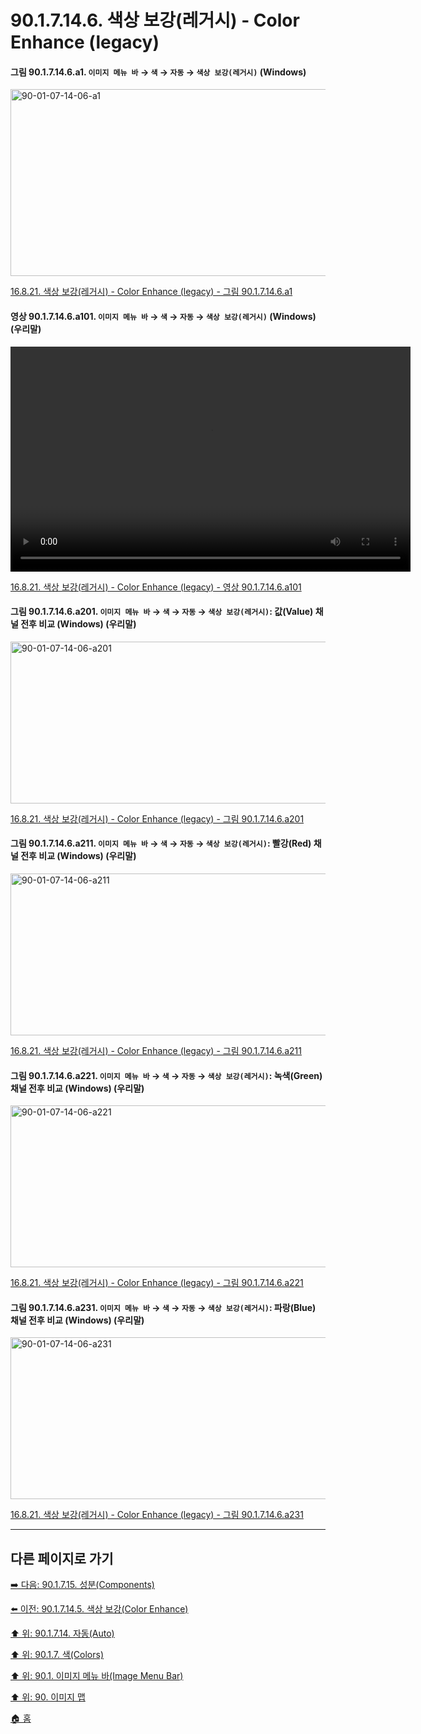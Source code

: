 # 90.1.7.14.6. 색상 보강(레거시) - Color Enhance (legacy)

<a id="90-01-07-14-06-a1"></a>

#### 그림 90.1.7.14.6.a1. `이미지 메뉴 바` → `색` → `자동` → `색상 보강(레거시)` (Windows)
<img width="556" height="299" alt="90-01-07-14-06-a1" src="https://github.com/user-attachments/assets/1ba606e9-27ef-42b1-826e-5deb4a1c8ce1" />

[16.8.21. 색상 보강(레거시) - Color Enhance (legacy) - 그림 90.1.7.14.6.a1](./16-08-21-color-enhance-legacy.md#90-01-07-14-06-a1)

<a id="90-01-07-14-06-a101"></a>

#### 영상 90.1.7.14.6.a101. `이미지 메뉴 바` → `색` → `자동` → `색상 보강(레거시)` (Windows) (우리말)
<video controls="controls" width="640" height="360" src="https://github.com/user-attachments/assets/ad66a5ad-b12d-4479-9b47-13512bfaa8b5"></video>

[16.8.21. 색상 보강(레거시) - Color Enhance (legacy) - 영상 90.1.7.14.6.a101](./16-08-21-color-enhance-legacy.md#90-01-07-14-06-a101)

<a id="90-01-07-14-06-a201"></a>

#### 그림 90.1.7.14.6.a201. `이미지 메뉴 바` → `색` → `자동` → `색상 보강(레거시)`: 값(Value) 채널 전후 비교 (Windows) (우리말)
<img width="760" height="259" alt="90-01-07-14-06-a201" src="https://github.com/user-attachments/assets/6101fca2-0e95-4d20-9e0b-69527d143e84" />

[16.8.21. 색상 보강(레거시) - Color Enhance (legacy) - 그림 90.1.7.14.6.a201](./16-08-21-color-enhance-legacy.md#90-01-07-14-06-a201)

<a id="90-01-07-14-06-a211"></a>

#### 그림 90.1.7.14.6.a211. `이미지 메뉴 바` → `색` → `자동` → `색상 보강(레거시)`: 빨강(Red) 채널 전후 비교 (Windows) (우리말)
<img width="760" height="259" alt="90-01-07-14-06-a211" src="https://github.com/user-attachments/assets/43f3df72-10ab-40f8-a117-90d44ae2c6f3" />

[16.8.21. 색상 보강(레거시) - Color Enhance (legacy) - 그림 90.1.7.14.6.a211](./16-08-21-color-enhance-legacy.md#90-01-07-14-06-a211)

<a id="90-01-07-14-06-a221"></a>

#### 그림 90.1.7.14.6.a221. `이미지 메뉴 바` → `색` → `자동` → `색상 보강(레거시)`: 녹색(Green) 채널 전후 비교 (Windows) (우리말)
<img width="760" height="259" alt="90-01-07-14-06-a221" src="https://github.com/user-attachments/assets/9d44bbd1-f2cc-42e3-92c3-c748718edb9e" />

[16.8.21. 색상 보강(레거시) - Color Enhance (legacy) - 그림 90.1.7.14.6.a221](./16-08-21-color-enhance-legacy.md#90-01-07-14-06-a221)

<a id="90-01-07-14-06-a231"></a>

#### 그림 90.1.7.14.6.a231. `이미지 메뉴 바` → `색` → `자동` → `색상 보강(레거시)`: 파랑(Blue) 채널 전후 비교 (Windows) (우리말)
<img width="760" height="259" alt="90-01-07-14-06-a231" src="https://github.com/user-attachments/assets/46acfcfa-b90d-4455-b804-4e27e88c0e62" />

[16.8.21. 색상 보강(레거시) - Color Enhance (legacy) - 그림 90.1.7.14.6.a231](./16-08-21-color-enhance-legacy.md#90-01-07-14-06-a231)

***

## 다른 페이지로 가기

[➡️ 다음: 90.1.7.15. 성분(Components)](./90-01-07-15-00-components.md)

[⬅️ 이전: 90.1.7.14.5. 색상 보강(Color Enhance)](./90-01-07-14-05-color_enhance.md)

[⬆️ 위: 90.1.7.14. 자동(Auto)](./90-01-07-14-00-auto.md)

[⬆️ 위: 90.1.7. 색(Colors)](./90-01-07-00-colors.md)

[⬆️ 위: 90.1. 이미지 메뉴 바(Image Menu Bar)](./90-01-00-image-menu-bar.md)

[⬆️ 위: 90. 이미지 맵](./90-00-image-map.md)

[🏠 홈](./00-home.md)
